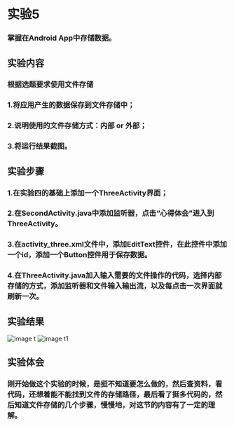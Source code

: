 # 实验5
### 掌握在Android App中存储数据。
## 实验内容
### 根据选题要求使用文件存储
### 1.将应用产生的数据保存到文件存储中；
### 2.说明使用的文件存储方式：内部 or 外部；
### 3.将运行结果截图。
## 实验步骤
### 1.在实验四的基础上添加一个ThreeActivity界面；
### 2.在SecondActivity.java中添加监听器，点击“心得体会”进入到ThreeActivity。
### 3.在activity_three.xml文件中，添加EditText控件，在此控件中添加一个id，添加一个Button控件用于保存数据。
### 4.在ThreeActivity.java加入输入需要的文件操作的代码，选择内部存储的方式，添加监听器和文件输入输出流，以及每点击一次界面就刷新一次。
## 实验结果
![image t](https://github.com/chenzhiH/android-labs-2018/blob/master/soft1614080902122/%E5%AE%9E%E9%AA%8C%E4%BA%94%E6%88%AA%E5%9B%BE2.png)
![image t1](https://github.com/chenzhiH/android-labs-2018/blob/master/soft1614080902122/%E5%AE%9E%E9%AA%8C%E4%BA%94.png)
## 实验体会
### 刚开始做这个实验的时候，是挺不知道要怎么做的，然后查资料，看代码，还想着能不能找到文件的存储路径，最后看了挺多代码的，然后知道文件存储的几个步骤，慢慢地，对这节的内容有了一定的理解。
